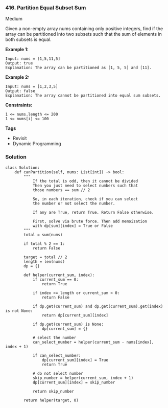 ### 416. Partition Equal Subset Sum
Medium

Given a non-empty array nums containing only positive integers, find if the array can be partitioned into two subsets such that the sum of elements in both subsets is equal. 

**Example 1:**
```
Input: nums = [1,5,11,5]
Output: true
Explanation: The array can be partitioned as [1, 5, 5] and [11].
```

**Example 2:**
```
Input: nums = [1,2,3,5]
Output: false
Explanation: The array cannot be partitioned into equal sum subsets.
``` 

**Constraints:**
```
1 <= nums.length <= 200
1 <= nums[i] <= 100
```

**Tags**
- Revisit
- Dynamic Programming

### Solution
```
class Solution:
    def canPartition(self, nums: List[int]) -> bool:
        """
            If the total is odd, then it cannot be divided
            Then you just need to select numbers such that
            those numbers == sum // 2
            
            So, in each iteration, check if you can select 
            the number or not select the number. 
            
            If any are True, return True. Return False otherwise.
            
            First, solve via brute force. Then add memoization
            with dp[sum][index] = True or False
        """
        total = sum(nums)
        
        if total % 2 == 1:
            return False
        
        target = total // 2
        length = len(nums)
        dp = {}
        
        def helper(current_sum, index):
            if current_sum == 0:
                return True
            
            if index >= length or current_sum < 0:
                return False
            
            if dp.get(current_sum) and dp.get(current_sum).get(index) is not None:
                return dp[current_sum][index]
            
            if dp.get(current_sum) is None:
                dp[current_sum] = {}

            # select the number
            can_select_number = helper(current_sum - nums[index], index + 1)
            
            if can_select_number:
                dp[current_sum][index] = True
                return True
            
            # do not select number
            skip_number = helper(current_sum, index + 1)
            dp[current_sum][index] = skip_number

            return skip_number
    
        return helper(target, 0)
```
